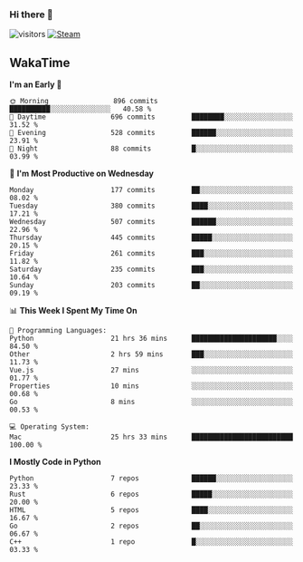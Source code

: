 ### Hi there 👋

![visitors](https://visitor-badge.glitch.me/badge?page_id=zhourunlai)
[![Steam](https://img.shields.io/badge/dynamic/json?url=https%3A%2F%2Fapi.swo.moe%2Fstats%2Fsteamgames%2F76561198285156854&query=count&color=0b1a37&label=Steam&labelColor=134375&logo=steam&suffix=+games&cacheSeconds=3600)](http://steamcommunity.com/profiles/76561198285156854)

## WakaTime
<!--START_SECTION:waka-->
**I'm an Early 🐤** 

```text
🌞 Morning                896 commits         ██████████░░░░░░░░░░░░░░░   40.58 % 
🌆 Daytime                696 commits         ████████░░░░░░░░░░░░░░░░░   31.52 % 
🌃 Evening                528 commits         ██████░░░░░░░░░░░░░░░░░░░   23.91 % 
🌙 Night                  88 commits          █░░░░░░░░░░░░░░░░░░░░░░░░   03.99 % 
```
📅 **I'm Most Productive on Wednesday** 

```text
Monday                   177 commits         ██░░░░░░░░░░░░░░░░░░░░░░░   08.02 % 
Tuesday                  380 commits         ████░░░░░░░░░░░░░░░░░░░░░   17.21 % 
Wednesday                507 commits         ██████░░░░░░░░░░░░░░░░░░░   22.96 % 
Thursday                 445 commits         █████░░░░░░░░░░░░░░░░░░░░   20.15 % 
Friday                   261 commits         ███░░░░░░░░░░░░░░░░░░░░░░   11.82 % 
Saturday                 235 commits         ███░░░░░░░░░░░░░░░░░░░░░░   10.64 % 
Sunday                   203 commits         ██░░░░░░░░░░░░░░░░░░░░░░░   09.19 % 
```


📊 **This Week I Spent My Time On** 

```text
💬 Programming Languages: 
Python                   21 hrs 36 mins      █████████████████████░░░░   84.50 % 
Other                    2 hrs 59 mins       ███░░░░░░░░░░░░░░░░░░░░░░   11.73 % 
Vue.js                   27 mins             ░░░░░░░░░░░░░░░░░░░░░░░░░   01.77 % 
Properties               10 mins             ░░░░░░░░░░░░░░░░░░░░░░░░░   00.68 % 
Go                       8 mins              ░░░░░░░░░░░░░░░░░░░░░░░░░   00.53 % 

💻 Operating System: 
Mac                      25 hrs 33 mins      █████████████████████████   100.00 % 
```

**I Mostly Code in Python** 

```text
Python                   7 repos             ██████░░░░░░░░░░░░░░░░░░░   23.33 % 
Rust                     6 repos             █████░░░░░░░░░░░░░░░░░░░░   20.00 % 
HTML                     5 repos             ████░░░░░░░░░░░░░░░░░░░░░   16.67 % 
Go                       2 repos             ██░░░░░░░░░░░░░░░░░░░░░░░   06.67 % 
C++                      1 repo              █░░░░░░░░░░░░░░░░░░░░░░░░   03.33 % 
```




<!--END_SECTION:waka-->
